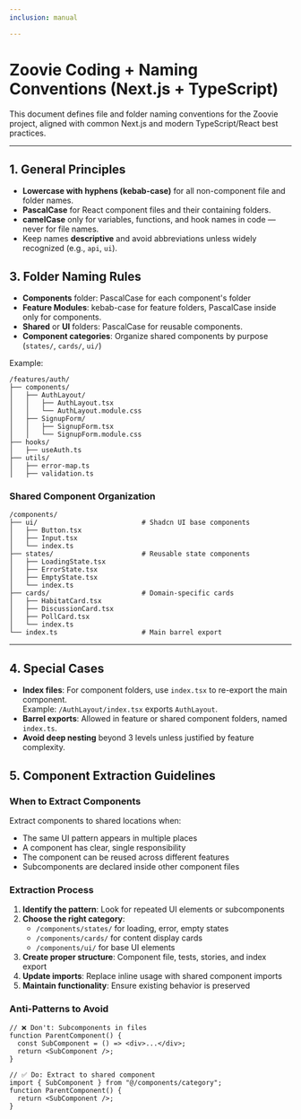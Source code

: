```yaml
---
inclusion: manual

---
```

# Zoovie Coding + Naming Conventions (Next.js + TypeScript)

This document defines file and folder naming conventions for the Zoovie project, aligned with common Next.js and modern TypeScript/React best practices.

---

## 1. General Principles

- **Lowercase with hyphens (kebab-case)** for all non-component file and folder names.
- **PascalCase** for React component files and their containing folders.
- **camelCase** only for variables, functions, and hook names in code — never for file names.
- Keep names **descriptive** and avoid abbreviations unless widely recognized (e.g., `api`, `ui`).

## 3. Folder Naming Rules

- **Components** folder: PascalCase for each component's folder
- **Feature Modules**: kebab-case for feature folders, PascalCase inside only for components.
- **Shared** or **UI** folders: PascalCase for reusable components.
- **Component categories**: Organize shared components by purpose (`states/`, `cards/`, `ui/`)

Example:

```
/features/auth/
├── components/
│   ├── AuthLayout/
│   │   ├── AuthLayout.tsx
│   │   └── AuthLayout.module.css
│   ├── SignupForm/
│   │   ├── SignupForm.tsx
│   │   └── SignupForm.module.css
├── hooks/
│   ├── useAuth.ts
├── utils/
│   ├── error-map.ts
│   ├── validation.ts
```

### Shared Component Organization

```
/components/
├── ui/                          # Shadcn UI base components
│   ├── Button.tsx
│   ├── Input.tsx
│   └── index.ts
├── states/                      # Reusable state components
│   ├── LoadingState.tsx
│   ├── ErrorState.tsx
│   ├── EmptyState.tsx
│   └── index.ts
├── cards/                       # Domain-specific cards
│   ├── HabitatCard.tsx
│   ├── DiscussionCard.tsx
│   ├── PollCard.tsx
│   └── index.ts
└── index.ts                     # Main barrel export
```

---

## 4. Special Cases

- **Index files**: For component folders, use `index.tsx` to re-export the main component.  
  Example: `/AuthLayout/index.tsx` exports `AuthLayout`.
- **Barrel exports**: Allowed in feature or shared component folders, named `index.ts`.
- **Avoid deep nesting** beyond 3 levels unless justified by feature complexity.

## 5. Component Extraction Guidelines

### When to Extract Components

Extract components to shared locations when:

- The same UI pattern appears in multiple places
- A component has clear, single responsibility
- The component can be reused across different features
- Subcomponents are declared inside other component files

### Extraction Process

1. **Identify the pattern**: Look for repeated UI elements or subcomponents
2. **Choose the right category**:
   - `/components/states/` for loading, error, empty states
   - `/components/cards/` for content display cards
   - `/components/ui/` for base UI elements
3. **Create proper structure**: Component file, tests, stories, and index export
4. **Update imports**: Replace inline usage with shared component imports
5. **Maintain functionality**: Ensure existing behavior is preserved

### Anti-Patterns to Avoid

```tsx
// ❌ Don't: Subcomponents in files
function ParentComponent() {
  const SubComponent = () => <div>...</div>;
  return <SubComponent />;
}

// ✅ Do: Extract to shared component
import { SubComponent } from "@/components/category";
function ParentComponent() {
  return <SubComponent />;
}
```
